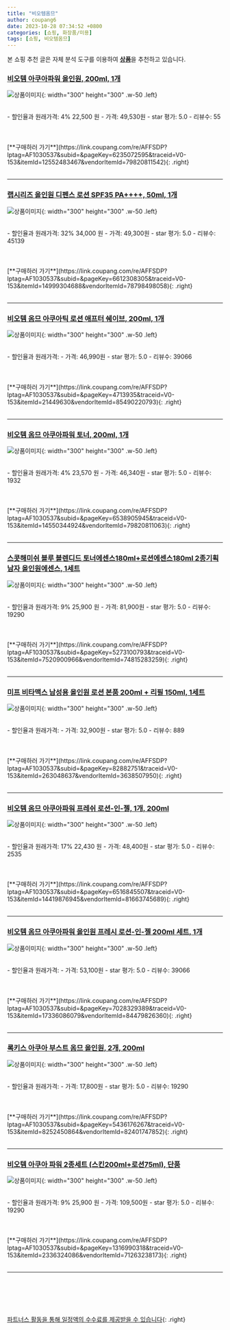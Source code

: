 ```yaml
---
title: "비오템옴므"
author: coupang6
date: 2023-10-28 07:34:52 +0800
categories: [쇼핑, 화장품/미용]
tags: [쇼핑, 비오템옴므]
---
```


본 쇼핑 추천 글은 자체 분석 도구를 이용하여 [**상품**](https://link.coupang.com/a/bao1ui)을 추천하고 있습니다.

### [비오템 아쿠아파워 올인원, 200ml, 1개](https://link.coupang.com/re/AFFSDP?lptag=AF1030537&subid=&pageKey=6235072595&traceid=V0-153&itemId=12552483467&vendorItemId=79820811542)

![상품이미지](https://thumbnail6.coupangcdn.com/thumbnails/remote/230x230ex/image/retail/images/4527891729652454-47755bad-325f-4b7a-a43e-4bf31b302ac3.jpg){: width="300" height="300" .w-50 .left}


<br>
- 할인율과 원래가격: 4%  22,500   원
- 가격: 49,530원
- star 평가: 5.0
- 리뷰수: 55
<br>
<br>
<br>
<br>
[**구매하러 가기**](https://link.coupang.com/re/AFFSDP?lptag=AF1030537&subid=&pageKey=6235072595&traceid=V0-153&itemId=12552483467&vendorItemId=79820811542){: .right}
<br>
<br>

---

### [랩시리즈 올인원 디펜스 로션 SPF35 PA++++, 50ml, 1개](https://link.coupang.com/re/AFFSDP?lptag=AF1030537&subid=&pageKey=6612308305&traceid=V0-153&itemId=14999304688&vendorItemId=78798498058)

![상품이미지](https://thumbnail10.coupangcdn.com/thumbnails/remote/230x230ex/image/retail/images/2630469311093398-b308e27f-040a-46a2-84fb-fae411f9b0ab.jpg){: width="300" height="300" .w-50 .left}


<br>
- 할인율과 원래가격: 32%  34,000   원
- 가격: 49,300원
- star 평가: 5.0
- 리뷰수: 45139
<br>
<br>
<br>
<br>
[**구매하러 가기**](https://link.coupang.com/re/AFFSDP?lptag=AF1030537&subid=&pageKey=6612308305&traceid=V0-153&itemId=14999304688&vendorItemId=78798498058){: .right}
<br>
<br>

---

### [비오템 옴므 아쿠아틱 로션 애프터 쉐이브, 200ml, 1개](https://link.coupang.com/re/AFFSDP?lptag=AF1030537&subid=&pageKey=4713935&traceid=V0-153&itemId=21449630&vendorItemId=85490220793)

![상품이미지](https://thumbnail7.coupangcdn.com/thumbnails/remote/230x230ex/image/vendor_inventory/8939/51ac6727bbc5bb8db2dfbb963fa384a1e1818328bd86cfb19d49205eb361.PNG){: width="300" height="300" .w-50 .left}


<br>
- 할인율과 원래가격: 
- 가격: 46,990원
- star 평가: 5.0
- 리뷰수: 39066
<br>
<br>
<br>
<br>
[**구매하러 가기**](https://link.coupang.com/re/AFFSDP?lptag=AF1030537&subid=&pageKey=4713935&traceid=V0-153&itemId=21449630&vendorItemId=85490220793){: .right}
<br>
<br>

---

### [비오템 옴므 아쿠아파워 토너, 200ml, 1개](https://link.coupang.com/re/AFFSDP?lptag=AF1030537&subid=&pageKey=6538905945&traceid=V0-153&itemId=14550344924&vendorItemId=79820811063)

![상품이미지](https://thumbnail9.coupangcdn.com/thumbnails/remote/230x230ex/image/retail/images/117614691967808-e7c59530-542f-4c47-b5ed-8b3eded27a2a.jpg){: width="300" height="300" .w-50 .left}


<br>
- 할인율과 원래가격: 4%  23,570   원
- 가격: 46,340원
- star 평가: 5.0
- 리뷰수: 1932
<br>
<br>
<br>
<br>
[**구매하러 가기**](https://link.coupang.com/re/AFFSDP?lptag=AF1030537&subid=&pageKey=6538905945&traceid=V0-153&itemId=14550344924&vendorItemId=79820811063){: .right}
<br>
<br>

---

### [스콧해미쉬 블루 블렌디드 토너에센스180ml+로션에센스180ml 2종기획 남자 올인원에센스, 1세트](https://link.coupang.com/re/AFFSDP?lptag=AF1030537&subid=&pageKey=5273100793&traceid=V0-153&itemId=7520900966&vendorItemId=74815283259)

![상품이미지](https://thumbnail6.coupangcdn.com/thumbnails/remote/230x230ex/image/vendor_inventory/d3e9/b5e31761311815b8c9db0abb2284aa33a4a4a38e471dcfc7aa387705709e.jpg){: width="300" height="300" .w-50 .left}


<br>
- 할인율과 원래가격: 9%  25,900   원
- 가격: 81,900원
- star 평가: 5.0
- 리뷰수: 19290
<br>
<br>
<br>
<br>
[**구매하러 가기**](https://link.coupang.com/re/AFFSDP?lptag=AF1030537&subid=&pageKey=5273100793&traceid=V0-153&itemId=7520900966&vendorItemId=74815283259){: .right}
<br>
<br>

---

### [미프 비타맥스 남성용 올인원 로션 본품 200ml + 리필 150ml, 1세트](https://link.coupang.com/re/AFFSDP?lptag=AF1030537&subid=&pageKey=82882751&traceid=V0-153&itemId=263048637&vendorItemId=3638507950)

![상품이미지](https://thumbnail9.coupangcdn.com/thumbnails/remote/230x230ex/image/retail/images/3228854919453075-5789dbcb-9c34-4609-bf0a-7a33e52f7ddc.jpg){: width="300" height="300" .w-50 .left}


<br>
- 할인율과 원래가격: 
- 가격: 32,900원
- star 평가: 5.0
- 리뷰수: 889
<br>
<br>
<br>
<br>
[**구매하러 가기**](https://link.coupang.com/re/AFFSDP?lptag=AF1030537&subid=&pageKey=82882751&traceid=V0-153&itemId=263048637&vendorItemId=3638507950){: .right}
<br>
<br>

---

### [비오템 옴므 아쿠아파워 프레쉬 로션-인-젤, 1개, 200ml](https://link.coupang.com/re/AFFSDP?lptag=AF1030537&subid=&pageKey=6516845507&traceid=V0-153&itemId=14419876945&vendorItemId=81663745689)

![상품이미지](https://thumbnail10.coupangcdn.com/thumbnails/remote/230x230ex/image/vendor_inventory/0f9a/e13fb48fcaf9455c45baf14ab43a0beb8cc16d1dfeb65eb9bd00d783c2e7.jpg){: width="300" height="300" .w-50 .left}


<br>
- 할인율과 원래가격: 17%  22,430   원
- 가격: 48,400원
- star 평가: 5.0
- 리뷰수: 2535
<br>
<br>
<br>
<br>
[**구매하러 가기**](https://link.coupang.com/re/AFFSDP?lptag=AF1030537&subid=&pageKey=6516845507&traceid=V0-153&itemId=14419876945&vendorItemId=81663745689){: .right}
<br>
<br>

---

### [비오템 옴므 아쿠아파워 올인원 프레시 로션-인-젤 200ml 세트, 1개](https://link.coupang.com/re/AFFSDP?lptag=AF1030537&subid=&pageKey=7028329389&traceid=V0-153&itemId=17336086079&vendorItemId=84479826360)

![상품이미지](https://thumbnail10.coupangcdn.com/thumbnails/remote/230x230ex/image/vendor_inventory/e23b/bc5531f6285e828ed35682fc76dbbc6080a9f684ccd9639258137cf29346.png){: width="300" height="300" .w-50 .left}


<br>
- 할인율과 원래가격: 
- 가격: 53,100원
- star 평가: 5.0
- 리뷰수: 39066
<br>
<br>
<br>
<br>
[**구매하러 가기**](https://link.coupang.com/re/AFFSDP?lptag=AF1030537&subid=&pageKey=7028329389&traceid=V0-153&itemId=17336086079&vendorItemId=84479826360){: .right}
<br>
<br>

---

### [록키스 아쿠아 부스트 옴므 올인원, 2개, 200ml](https://link.coupang.com/re/AFFSDP?lptag=AF1030537&subid=&pageKey=5436176267&traceid=V0-153&itemId=8252450864&vendorItemId=82401747852)

![상품이미지](https://thumbnail6.coupangcdn.com/thumbnails/remote/230x230ex/image/vendor_inventory/facf/4f39f6514d5614d37a6f9a60a0efc3a2fbb7460b8e108eff9afdc358d017.jpg){: width="300" height="300" .w-50 .left}


<br>
- 할인율과 원래가격: 
- 가격: 17,800원
- star 평가: 5.0
- 리뷰수: 19290
<br>
<br>
<br>
<br>
[**구매하러 가기**](https://link.coupang.com/re/AFFSDP?lptag=AF1030537&subid=&pageKey=5436176267&traceid=V0-153&itemId=8252450864&vendorItemId=82401747852){: .right}
<br>
<br>

---

### [비오템 아쿠아 파워 2종세트 (스킨200ml+로션75ml), 단품](https://link.coupang.com/re/AFFSDP?lptag=AF1030537&subid=&pageKey=1316990318&traceid=V0-153&itemId=2336324086&vendorItemId=71263238173)

![상품이미지](https://thumbnail6.coupangcdn.com/thumbnails/remote/230x230ex/image/vendor_inventory/959e/f329690ebcd09e886107f2ab0ebb6bf94fac9948a914364b5fea0c59192d.jpg){: width="300" height="300" .w-50 .left}


<br>
- 할인율과 원래가격: 9%  25,900   원
- 가격: 109,500원
- star 평가: 5.0
- 리뷰수: 19290
<br>
<br>
<br>
<br>
[**구매하러 가기**](https://link.coupang.com/re/AFFSDP?lptag=AF1030537&subid=&pageKey=1316990318&traceid=V0-153&itemId=2336324086&vendorItemId=71263238173){: .right}
<br>
<br>

---
<br><br><br><br><br> [파트너스 활동을 통해 일정액의 수수료를 제공받을 수 있습니다](https://link.coupang.com/a/bao1ui){: .right}